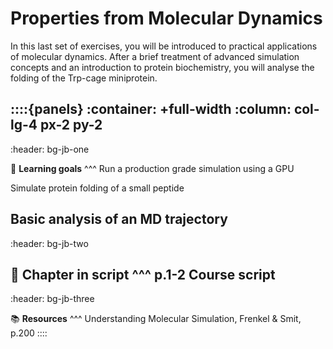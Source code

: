 # Properties from Molecular Dynamics


In this last set of exercises, you will be introduced to practical
applications of molecular dynamics. After a brief treatment of advanced
simulation concepts and an introduction to protein biochemistry, you
will analyse the folding of the Trp-cage miniprotein.


::::{panels}
:container: +full-width
:column: col-lg-4 px-2 py-2
---
:header: bg-jb-one

🎯 **Learning goals**
^^^
Run a production grade simulation using a GPU 

Simulate protein folding of a small peptide

Basic analysis of an MD trajectory
---
:header: bg-jb-two

📖 **Chapter in script**
^^^
p.1-2 Course script
---
:header: bg-jb-three

📚 **Resources**
^^^
Understanding Molecular Simulation,  Frenkel & Smit, p.200
::::